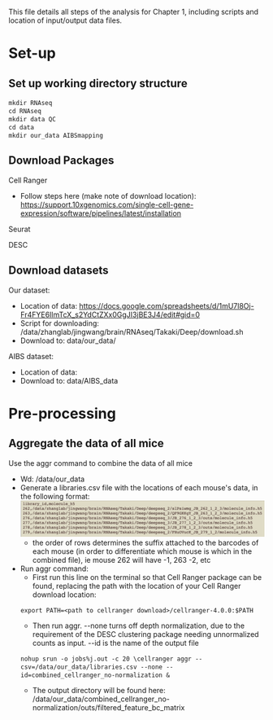 This file details all steps of the analysis for Chapter 1, including scripts and location of input/output data files.

# Set-up
## Set up working directory structure
```{r} 
mkdir RNAseq
cd RNAseq
mkdir data QC
cd data
mkdir our_data AIBSmapping
```

## Download Packages 
Cell Ranger
- Follow steps here (make note of download location): https://support.10xgenomics.com/single-cell-gene-expression/software/pipelines/latest/installation

Seurat


DESC


## Download datasets
Our dataset:
- Location of data: https://docs.google.com/spreadsheets/d/1mU7l8Oj-Fr4FYE6IlmTcX_s2YdCtZXx0GgJI3jBE3J4/edit#gid=0 
- Script for downloading: /data/zhanglab/jingwang/brain/RNAseq/Takaki/Deep/download.sh
- Download to: data/our_data/  

AIBS dataset:
- Location of data:
- Download to: data/AIBS_data

# Pre-processing
## Aggregate the data of all mice
Use the aggr command to combine the data of all mice
- Wd: /data/our_data
- Generate a libraries.csv file with the locations of each mouse's data, in the following format: 
![](embedded_images/libraries.csv.png)
  - the order of rows determines the suffix attached to the barcodes of each mouse (in order to differentiate which mouse is which in the combined file), ie mouse 262 will have -1, 263 -2, etc
- Run aggr command:
  - First run this line on the terminal so that Cell Ranger package can be found, replacing the path with the location of your Cell Ranger download location: 
  ```{r} 
  export PATH=<path to cellranger download>/cellranger-4.0.0:$PATH
  ```
  - Then run aggr. --none turns off depth normalization, due to the requirement of the DESC clustering package needing unnormalized counts as input. --id is the name of the output file
  ```{r}
  nohup srun -o jobs%j.out -c 20 \cellranger aggr --csv=/data/our_data/libraries.csv --none --id=combined_cellranger_no-normalization &
  ```
   - The output directory will be found here: /data/our_data/combined_cellranger_no-normalization/outs/filtered_feature_bc_matrix
 




